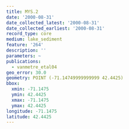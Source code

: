 ```yaml
---
title: MYS.2
date: '2000-08-31'
date_collected_latest: '2000-08-31'
date_collected_earliest: '2000-08-31'
record_type: core
medium: lake_sediment
feature: '264'
description: ''
parameters: ~
publications:
  - vanmetre_etal04
geo_error: 30.0
geometry: POINT (-71.14749999999999 42.4425)
bbox:
  xmin: -71.1475
  ymin: 42.4425
  xmax: -71.1475
  ymax: 42.4425
longitude: -71.1475
latitude: 42.4425
---
```

